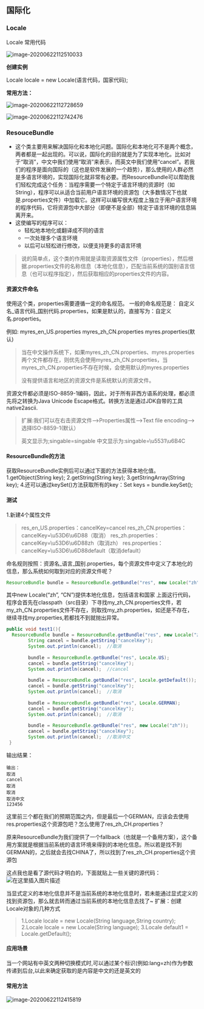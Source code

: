 ## 国际化

### Locale

Locale 常用代码

![image-20200622112510033](assets/image-20200622112510033.png)



**创建实例**

Locale locale = new Locale(语言代码，国家代码);



**常用方法：**

![image-20200622112728659](assets/image-20200622112728659.png)

![image-20200622112742476](assets/image-20200622112742476.png)



### ResouceBundle

- 这个类主要用来解决国际化和本地化问题。国际化和本地化可不是两个概念，两者都是一起出现的。可以说，国际化的目的就是为了实现本地化。比如对于“取消”，中文中我们使用“取消”来表示，而英文中我们使用“cancel”。若我们的程序是面向国际的（这也是软件发展的一个趋势），那么使用的人群必然是多语言环境的，实现国际化就非常有必要。而ResourceBundle可以帮助我们轻松完成这个任务：当程序需要一个特定于语言环境的资源时（如 String），程序可以从适合当前用户语言环境的资源包（大多数情况下也就是.properties文件）中加载它。这样可以编写很大程度上独立于用户语言环境的程序代码，它将资源包中大部分（即便不是全部）特定于语言环境的信息隔离开来。
- 这使编写的程序可以：
  - 轻松地本地化或翻译成不同的语言
  - 一次处理多个语言环境
  - 以后可以轻松进行修改，以便支持更多的语言环境

> 说的简单点，这个类的作用就是读取资源属性文件（properties），然后根据.properties文件的名称信息（本地化信息），匹配当前系统的国别语言信息（也可以程序指定），然后获取相应的properties文件的内容。



#### 资源文件命名

使用这个类，properties需要遵循一定的命名规范。
一般的命名规范是： 自定义名\_语言代码\_国别代码.properties，如果是默认的，直接写为：自定义名.properties。

例如:
myres_en_US.properties
myres_zh_CN.properties
myres.properties(默认)

> 当在中文操作系统下，如果myres_zh_CN.properties、myres.properties两个文件都存在，则优先会使用myres_zh_CN.properties，当myres_zh_CN.properties不存在时候，会使用默认的myres.properties
>
> 没有提供语言和地区的资源文件是系统默认的资源文件。



资源文件都必须是ISO-8859-1编码，因此，对于所有非西方语系的处理，都必须先将之转换为Java Unicode Escape格式。转换方法是通过JDK自带的工具native2ascii.

> 扩展:我们可以在右击资源文件–>Properties属性–>Text file encoding–>选择ISO-8859-1(默认）
>
> 英文显示为;singable=singable
> 中文显示为:singable=\u5531\u6B4C



#### ResourceBundle的方法

获取ResourceBundle实例后可以通过下面的方法获得本地化值。
1.getObject(String key);
2.getString(String key);
3.getStringArray(String key);
4.还可以通过keySet()方法获取所有的key：Set keys = bundle.keySet();



#### 测试

1.新建4个属性文件

> res_en_US.properties：cancelKey=cancel
> res_zh_CN.properties：cancelKey=\u53D6\u6D88（取消）
> res_zh.properties：cancelKey=\u53D6\u6D88zh（取消zh）
> res.properties：cancelKey=\u53D6\u6D88default（取消default）

命名规则按照：资源名\_语言_国别.properties，每个资源文件中定义了本地化的信息，那么系统如何取到对应的资源文件呢？

```java
ResourceBundle bundle = ResourceBundle.getBundle("res", new Locale("zh", "CN"));
```

其中new Locale(“zh”, “CN”)提供本地化信息，包括语言和国家
上面这行代码，程序会首先在classpath（src目录）下寻找my_zh_CN.properties文件，若my_zh_CN.properties文件不存在，则取找my_zh.properties，如还是不存在，继续寻找my.properties,若都找不到就抛出异常。

```java
public void test1(){
  ResourceBundle bundle = ResourceBundle.getBundle("res", new Locale("zh", "CN"));
        String cancel = bundle.getString("cancelKey");
        System.out.println(cancel);  //取消
         
        bundle = ResourceBundle.getBundle("res", Locale.US);
        cancel = bundle.getString("cancelKey");
        System.out.println(cancel);  //cancel
         
        bundle = ResourceBundle.getBundle("res", Locale.getDefault());
        cancel = bundle.getString("cancelKey");
        System.out.println(cancel);  //取消
 
        bundle = ResourceBundle.getBundle("res", Locale.GERMAN);
        cancel = bundle.getString("cancelKey");
        System.out.println(cancel);  //取消
        
        bundle = ResourceBundle.getBundle("res", new Locale("zh"));
        cancel = bundle.getString("cancelKey");
        System.out.println(cancel);  //取消中文
 }
```

输出结果：

```
输出：
取消
cancel
取消
取消
取消中文
123456
```



这里前三个都在我们的预期范围之内，但是最后一个GERMAN，应该会去使用res.properties这个资源包吧？怎么使用了res_zh_CH.properties？

原来ResourceBundle为我们提供了一个fallback（也就是一个备用方案），这个备用方案就是根据当前系统的语言环境来得到的本地化信息。所以若是找不到GERMAN的，之后就会去找CHINA了，所以找到了res_zh_CH.properties这个资源包

这点我也是看了源代码才明白的，下面就贴上一些关键的源代码：
![在这里插入图片描述](assets/20181023235731766.png)

当显式定义的本地化信息并不是当前系统的本地化信息时，若未能通过显式定义的找到资源包，那么就去转而通过当前系统的本地化信息去找了~
扩展：创建Locale对象的几种方式

> 1.Locale locale = new Locale(String language,String country);
> 2.Locale locale = new Locale(String language);
> 3.Locale default1 = Locale.getDefault();



#### 应用场景

当一个网站有中英文两种切换模式时,可以通过某个标识(例如:lang=zh)作为参数传递到后台,以此来确定获取的是内容是中文的还是英文的



#### 常用方法

![image-20200622112415819](assets/image-20200622112415819.png)